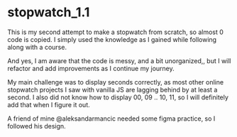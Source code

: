 # stopwatch_1.1

This is my second attempt to make a stopwatch from scratch, so almost 0 code is copied.
I simply used the knowledge as I gained while following along with a course. 

And yes, I am aware that the code is  messy, and a bit unorganized,, but I will refactor and add improvements as I continue my journey. 


My main challenge was to display seconds correctly, as most other online stopwatch projects I saw with vanilla JS are lagging behind by at least a second.
I also did not know how to display 00, 09 .. 10, 11, so I will definitely add that when I figure it out. 


A friend of mine @aleksandarmancic needed some figma practice, so I followed his design.


